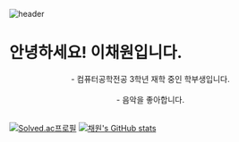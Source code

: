 
<!---
cakenpeace/cakenpeace is a ✨ special ✨ repository because its `README.md` (this file) appears on your GitHub profile.
You can click the Preview link to take a look at your changes.
--->
![header](https://capsule-render.vercel.app/api?type=waving&color=timeGradient&height=300&section=header&text=Welcome%20to%20my%20Github!&desc=I'm%20Chaewon%20Lee&fontSize=65&fontAlignY=37&d&animation=fadeIn)
# 안녕하세요! 이채원입니다.
<div align = "center">
- 컴퓨터공학전공 3학년 재학 중인 학부생입니다. <br><br>
- 음악을 좋아합니다. <br><br>
</div>

[![Solved.ac프로필](http://mazassumnida.wtf/api/v2/generate_badge?boj=worung)](https://solved.ac/worung)
[![채원's GitHub stats](https://github-readme-stats.vercel.app/api?username=chae-jpg)](https://github.com/chae-jpg/github-readme-stats)
